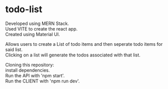 # todo-list

Developed using MERN Stack.  
Used VITE to create the react app.   
Created using Material UI.   

Allows users to create a List of todo items and then seperate todo items for said list.  
Clicking on a list will generate the todos associated with that list. 


Cloning this repository:  
install dependencies.  
Run the API with 'npm start'.   
Run the CLIENT with 'npm run dev'. 
